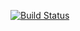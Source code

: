 [![Build Status](https://travis-ci.org/terryseah/vertxapp.svg?branch=master)](https://travis-ci.org/terryseah/vertxapp)
